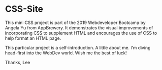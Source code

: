 # CSS-Site
This mini CSS project is part of the 2019 Webdeveloper Bootcamp by Angela Yu from AppBrewery.
It demonstrates the visual improvements of incorporating CSS to supplement HTML and encourages the use of CSS to help format an HTML page.

This particular project is a self-introduction. A little about me. I'm diving head-first into the WebDev world.
Wish me the best of luck!

Thanks,
Lee

